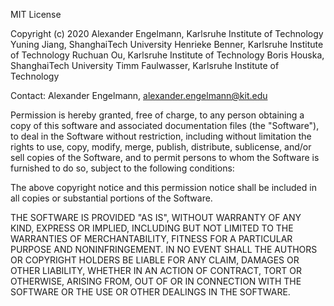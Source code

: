 MIT License

Copyright (c) 2020 
Alexander Engelmann, Karlsruhe Institute of Technology
Yuning Jiang, ShanghaiTech University
Henrieke Benner, Karlsruhe Institute of Technology
Ruchuan Ou, Karlsruhe Institute of Technology
Boris Houska, ShanghaiTech University
Timm Faulwasser,  Karlsruhe Institute of Technology 

Contact: Alexander Engelmann, alexander.engelmann@kit.edu

Permission is hereby granted, free of charge, to any person obtaining a copy
of this software and associated documentation files (the "Software"), to deal
in the Software without restriction, including without limitation the rights
to use, copy, modify, merge, publish, distribute, sublicense, and/or sell
copies of the Software, and to permit persons to whom the Software is
furnished to do so, subject to the following conditions:

The above copyright notice and this permission notice shall be included in all
copies or substantial portions of the Software.

THE SOFTWARE IS PROVIDED "AS IS", WITHOUT WARRANTY OF ANY KIND, EXPRESS OR
IMPLIED, INCLUDING BUT NOT LIMITED TO THE WARRANTIES OF MERCHANTABILITY,
FITNESS FOR A PARTICULAR PURPOSE AND NONINFRINGEMENT. IN NO EVENT SHALL THE
AUTHORS OR COPYRIGHT HOLDERS BE LIABLE FOR ANY CLAIM, DAMAGES OR OTHER
LIABILITY, WHETHER IN AN ACTION OF CONTRACT, TORT OR OTHERWISE, ARISING FROM,
OUT OF OR IN CONNECTION WITH THE SOFTWARE OR THE USE OR OTHER DEALINGS IN THE
SOFTWARE.
